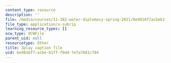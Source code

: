 ```yaml
---
content_type: resource
description: ''
file: /media/courses/11-382-water-diplomacy-spring-2021/6e9816f7acbeb1fff0dd7efa7681c784_KmoodT_3XPQ.srt
file_type: application/x-subrip
learning_resource_types: []
ocw_type: OCWFile
parent_uid: null
resourcetype: Other
title: 3play caption file
uid: 6e9816f7-acbe-b1ff-f0dd-7efa7681c784
---
```

